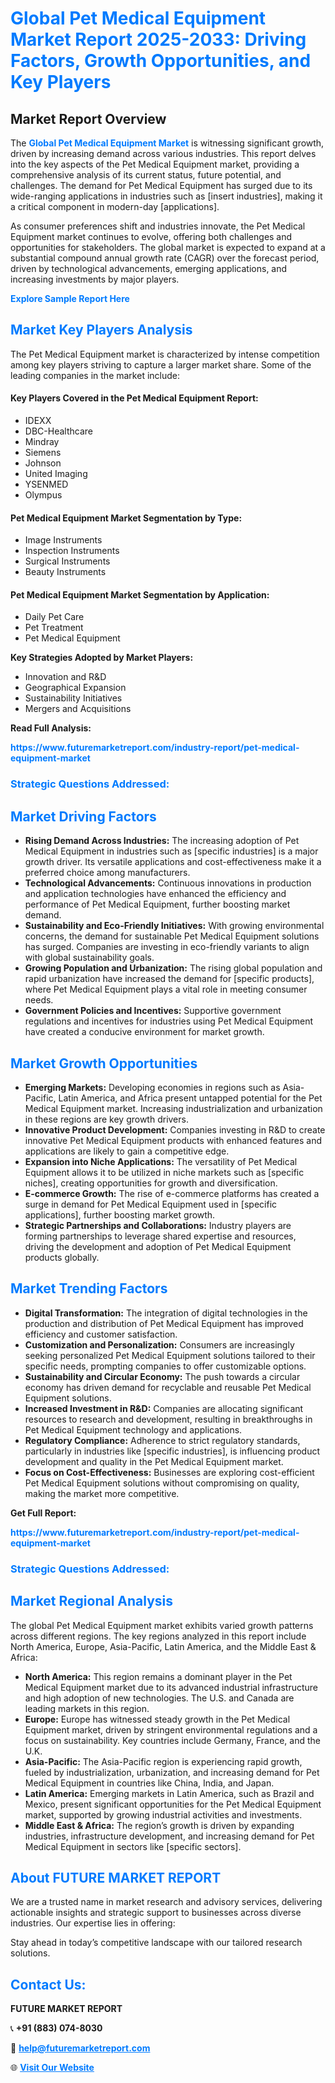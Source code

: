 <h1 style="color: #007BFF;">Global Pet Medical Equipment Market Report 2025-2033: Driving Factors, Growth Opportunities, and Key Players</h1>

<section id="overview">
<h2>Market Report Overview</h2>
<p>The <a href="https://www.futuremarketreport.com/industry-report/pet-medical-equipment-market" style="color: #007BFF; text-decoration: none;"><strong>Global Pet Medical Equipment Market</strong></a> is witnessing significant growth, driven by increasing demand across various industries. This report delves into the key aspects of the Pet Medical Equipment market, providing a comprehensive analysis of its current status, future potential, and challenges. The demand for Pet Medical Equipment has surged due to its wide-ranging applications in industries such as [insert industries], making it a critical component in modern-day [applications].</p>
<p>As consumer preferences shift and industries innovate, the Pet Medical Equipment market continues to evolve, offering both challenges and opportunities for stakeholders. The global market is expected to expand at a substantial compound annual growth rate (CAGR) over the forecast period, driven by technological advancements, emerging applications, and increasing investments by major players.</p>
</section>

<section id="overview">
<p><a href="https://www.futuremarketreport.com/request-sample/reportId=122500" style="color: #007BFF; text-decoration: none;"><strong>Explore Sample Report Here</strong></a></p>
</section>

<section id="key-players">
<h2 style="color: #007BFF;">Market Key Players Analysis</h2>
<p>The Pet Medical Equipment market is characterized by intense competition among key players striving to capture a larger market share. Some of the leading companies in the market include:</p>
<h4>Key Players Covered in the Pet Medical Equipment Report:</h4>
<ul><li>IDEXX</li><li>DBC-Healthcare</li><li>Mindray</li><li>Siemens</li><li>Johnson</li><li>United Imaging</li><li>YSENMED</li><li>Olympus</li></ul>
<h4>Pet Medical Equipment Market Segmentation by Type:</h4>
<ul><li>Image Instruments</li><li>Inspection Instruments</li><li>Surgical Instruments</li><li>Beauty Instruments</li></ul>

<h4>Pet Medical Equipment Market Segmentation by Application:</h4>
<ul><li>Daily Pet Care</li><li>Pet Treatment</li><li>Pet Medical Equipment</li></ul>
<p><strong>Key Strategies Adopted by Market Players:</strong></p>
<ul>
<li>Innovation and R&D</li>
<li>Geographical Expansion</li>
<li>Sustainability Initiatives</li>
<li>Mergers and Acquisitions</li>
</ul>
</section>

<section>
<p><strong>Read Full Analysis: </strong></p><a href="https://www.futuremarketreport.com/industry-report/pet-medical-equipment-market" style="color: #007BFF; text-decoration: none;"><strong>https://www.futuremarketreport.com/industry-report/pet-medical-equipment-market</strong></a>
<h3 style="color: #007BFF;">Strategic Questions Addressed:</h3>
</section>

<section id="driving-factors">
<h2 style="color: #007BFF;">Market Driving Factors</h2>
<ul>
<li><strong>Rising Demand Across Industries:</strong> The increasing adoption of Pet Medical Equipment in industries such as [specific industries] is a major growth driver. Its versatile applications and cost-effectiveness make it a preferred choice among manufacturers.</li>
<li><strong>Technological Advancements:</strong> Continuous innovations in production and application technologies have enhanced the efficiency and performance of Pet Medical Equipment, further boosting market demand.</li>
<li><strong>Sustainability and Eco-Friendly Initiatives:</strong> With growing environmental concerns, the demand for sustainable Pet Medical Equipment solutions has surged. Companies are investing in eco-friendly variants to align with global sustainability goals.</li>
<li><strong>Growing Population and Urbanization:</strong> The rising global population and rapid urbanization have increased the demand for [specific products], where Pet Medical Equipment plays a vital role in meeting consumer needs.</li>
<li><strong>Government Policies and Incentives:</strong> Supportive government regulations and incentives for industries using Pet Medical Equipment have created a conducive environment for market growth.</li>
</ul>
</section>

<section id="growth-opportunities">
<h2 style="color: #007BFF;">Market Growth Opportunities</h2>
<ul>
<li><strong>Emerging Markets:</strong> Developing economies in regions such as Asia-Pacific, Latin America, and Africa present untapped potential for the Pet Medical Equipment market. Increasing industrialization and urbanization in these regions are key growth drivers.</li>
<li><strong>Innovative Product Development:</strong> Companies investing in R&D to create innovative Pet Medical Equipment products with enhanced features and applications are likely to gain a competitive edge.</li>
<li><strong>Expansion into Niche Applications:</strong> The versatility of Pet Medical Equipment allows it to be utilized in niche markets such as [specific niches], creating opportunities for growth and diversification.</li>
<li><strong>E-commerce Growth:</strong> The rise of e-commerce platforms has created a surge in demand for Pet Medical Equipment used in [specific applications], further boosting market growth.</li>
<li><strong>Strategic Partnerships and Collaborations:</strong> Industry players are forming partnerships to leverage shared expertise and resources, driving the development and adoption of Pet Medical Equipment products globally.</li>
</ul>
</section>

<section id="trending-factors">
<h2 style="color: #007BFF;">Market Trending Factors</h2>
<ul>
<li><strong>Digital Transformation:</strong> The integration of digital technologies in the production and distribution of Pet Medical Equipment has improved efficiency and customer satisfaction.</li>
<li><strong>Customization and Personalization:</strong> Consumers are increasingly seeking personalized Pet Medical Equipment solutions tailored to their specific needs, prompting companies to offer customizable options.</li>
<li><strong>Sustainability and Circular Economy:</strong> The push towards a circular economy has driven demand for recyclable and reusable Pet Medical Equipment solutions.</li>
<li><strong>Increased Investment in R&D:</strong> Companies are allocating significant resources to research and development, resulting in breakthroughs in Pet Medical Equipment technology and applications.</li>
<li><strong>Regulatory Compliance:</strong> Adherence to strict regulatory standards, particularly in industries like [specific industries], is influencing product development and quality in the Pet Medical Equipment market.</li>
<li><strong>Focus on Cost-Effectiveness:</strong> Businesses are exploring cost-efficient Pet Medical Equipment solutions without compromising on quality, making the market more competitive.</li>
</ul>
</section>

<section>
<p><strong>Get Full Report: </strong></p><a href="https://www.futuremarketreport.com/industry-report/pet-medical-equipment-market" style="color: #007BFF; text-decoration: none;"><strong>https://www.futuremarketreport.com/industry-report/pet-medical-equipment-market</strong></a>
<h3 style="color: #007BFF;">Strategic Questions Addressed:</h3>
</section>


<section id="regional-analysis">
<h2 style="color: #007BFF;">Market Regional Analysis</h2>
<p>The global Pet Medical Equipment market exhibits varied growth patterns across different regions. The key regions analyzed in this report include North America, Europe, Asia-Pacific, Latin America, and the Middle East & Africa:</p>
<ul>
<li><strong>North America:</strong> This region remains a dominant player in the Pet Medical Equipment market due to its advanced industrial infrastructure and high adoption of new technologies. The U.S. and Canada are leading markets in this region.</li>
<li><strong>Europe:</strong> Europe has witnessed steady growth in the Pet Medical Equipment market, driven by stringent environmental regulations and a focus on sustainability. Key countries include Germany, France, and the U.K.</li>
<li><strong>Asia-Pacific:</strong> The Asia-Pacific region is experiencing rapid growth, fueled by industrialization, urbanization, and increasing demand for Pet Medical Equipment in countries like China, India, and Japan.</li>
<li><strong>Latin America:</strong> Emerging markets in Latin America, such as Brazil and Mexico, present significant opportunities for the Pet Medical Equipment market, supported by growing industrial activities and investments.</li>
<li><strong>Middle East & Africa:</strong> The region’s growth is driven by expanding industries, infrastructure development, and increasing demand for Pet Medical Equipment in sectors like [specific sectors].</li>
</ul>
</section>

<footer>
<h2 style="color: #007BFF;">About FUTURE MARKET REPORT</h2>
<p>We are a trusted name in market research and advisory services, delivering actionable insights and strategic support to businesses across diverse industries. Our expertise lies in offering:</p>

<p>Stay ahead in today’s competitive landscape with our tailored research solutions.</p>

<h2 style="color: #007BFF;">Contact Us:</h2>
<p><strong>FUTURE MARKET REPORT</strong></p>
<p>📞 <strong>+91 (883) 074-8030</strong></p>
<p>📧 <strong><a href="mailto:help@futuremarketreport.com" style="color: #007BFF;">help@futuremarketreport.com</a></strong></p>
<p>🌐 <strong><a href="https://www.futuremarketreport.com/" style="color: #007BFF;">Visit Our Website</a></strong></p>
</footer>